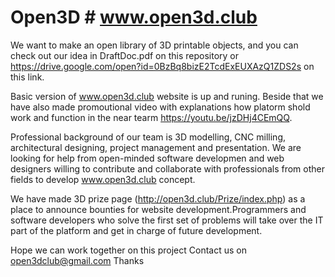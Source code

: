 # Open3D # www.open3d.club
We want to make an open library of 3D printable objects, and you can check out our idea in DraftDoc.pdf on this repository or
https://drive.google.com/open?id=0BzBq8bizE2TcdExEUXAzQ1ZDS2s on this link.

Basic version of www.open3d.club website is up and runing. Beside that we have also made promoutional video with explanations how platorm shold work and function in the near tearm https://youtu.be/jzDHj4CEmQQ.

Professional background of our team is 3D modelling, CNC milling, architectural designing, project management and presentation. We are looking for help from open-minded software developmen and web designers willing to contribute and collaborate with professionals from other fields to develop www.open3d.club concept.

We have made 3D prize page (http://open3d.club/Prize/index.php) as a place to announce bounties for website development.Programmers and software developers who solve the first set of problems will take over the IT part of the platform and get in charge of future development.

Hope we can work together on this project
Contact us on open3dclub@gmail.com
Thanks
